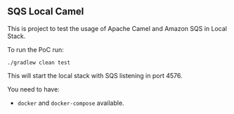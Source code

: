 ## SQS Local Camel

This is project to test the usage of Apache Camel and Amazon SQS in Local Stack. 


To run the PoC run: 

`./gradlew clean test`

This will start the local stack with SQS listening in port 4576.

You need to have: 

- `docker` and `docker-compose` available.